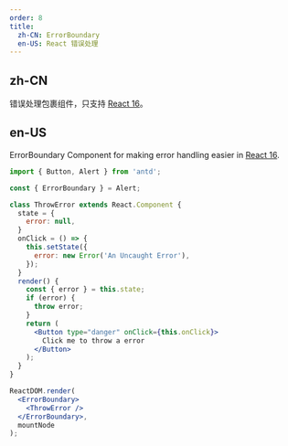 ```yaml
---
order: 8
title:
  zh-CN: ErrorBoundary
  en-US: React 错误处理
---
```


## zh-CN

错误处理包裹组件，只支持 [React 16](https://reactjs.org/blog/2017/07/26/error-handling-in-react-16.html)。

## en-US

ErrorBoundary Component for making error handling easier in [React 16](https://reactjs.org/blog/2017/07/26/error-handling-in-react-16.html).

````jsx
import { Button, Alert } from 'antd';

const { ErrorBoundary } = Alert;

class ThrowError extends React.Component {
  state = {
    error: null,
  }
  onClick = () => {
    this.setState({
      error: new Error('An Uncaught Error'),
    });
  }
  render() {
    const { error } = this.state;
    if (error) {
      throw error;
    }
    return (
      <Button type="danger" onClick={this.onClick}>
        Click me to throw a error
      </Button>
    );
  }
}

ReactDOM.render(
  <ErrorBoundary>
    <ThrowError />
  </ErrorBoundary>,
  mountNode
);
````
